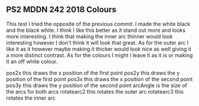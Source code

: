 ## PS2 MDDN 242 2018 Colours
   
This test I tried the opposite of the previous commit.  I made the white black and the black white. I think I like this better as it stand out more and looks more interesting. I think that making the inner arc thinner would look interesting however I don't think it will look that great. As for the outer arc I like it as it however maybe making it thicker would look nice as well giving it a more distinct contrast. As for the colours I might l leave it as it is or making it an off white colour. 


pos2x this draws the x position of the first point 
pos2y this draws the y position of the first point 
pos3x this draws the x position of the second point 
pos3y this draws the y position of the second point 
arcAngle is the size of the arcs for both arcs
rotatearc2 this rotates the outer arc
rotatearc3 this rotates the inner arc


